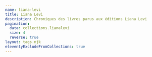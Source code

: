 ```yaml
---
name: liana-levi
title: Liana Levi
description: Chroniques des livres parus aux éditions Liana Levi
pagination:
  data: collections.lianalevi
  size: 4
  reverse: true
layout: tags.njk
eleventyExcludeFromCollections: true
---
```

